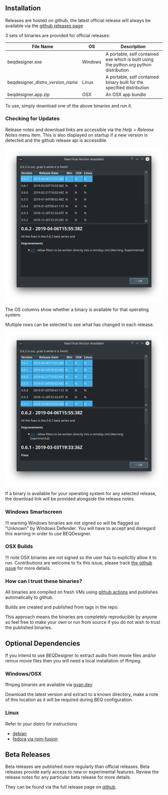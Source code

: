 ## Installation

Releases are hosted on github, the latest official release will always be available via the [github releases page](https://github.com/3ll3d00d/beqdesigner/releases/latest)

3 sets of binaries are provided for official releases:

File Name | OS | Description 
----------|----|------------
beqdesigner.exe | Windows | A portable, self contained exe which is built using the python.org python distribution
beqdesigner_*distro*\_*version*\_*name* | Linux | A portable, self contained binary built for the specified distribution
beqdesigner.app.zip | OSX | An OSX app bundle 

To use, simply download one of the above binaries and run it.

### Checking for Updates

Release notes and download links are accessible via the *Help > Release Notes* menu item. This is also displayed on startup if a new version is detected and the github release api is accessible.

![New Version](./img/new_version.png)

The OS columns show whether a binary is available for that operating system.

Multiple rows can be selected to see what has changed in each release.

![Many Releases](./img/show_release_notes.png)

If a binary is available for your operating system for any selected release, the download link will be provided alongside the release notes.

### Windows Smartscreen   

!!! warning
    Windows binaries are not signed so will be flagged as "Unknown" by Windows Defender. You will have to accept and disregard this warning in order to use BEQDesigner.

### OSX Builds

!!! note
    OSX binaries are not signed so the user has to explicitly allow it to run. Contributions are welcome to fix this issue, please track [the github issue](https://github.com/3ll3d00d/beqdesigner/issues/251) for more details.

### How can I trust these binaries?

All binaries are compiled on fresh VMs using [github actions](https://github.com/3ll3d00d/beqdesigner/actions) and publishes automatically to github.

Builds are created and published from tags in the repo.

This approach means the binaries are completely reproducible by anyone so feel free to make your own or run from source if you do not wish to trust the published binaries.
    
## Optional Dependencies

If you intend to use BEQDesigner to extract audio from movie files and/or remux movie files then you will need a local installation of ffmpeg.

### Windows/OSX

ffmpeg binaries are available via [gyan.dev](https://www.gyan.dev/ffmpeg/builds/)

Download the latest version and extract to a known directory, make a note of this location as it will be required during BEQ configuration.  

### Linux

Refer to your distro for instructions

* [debian](https://wiki.debian.org/ffmpeg#Installation)
* [fedora via rpm-fusion](https://www.cyberciti.biz/faq/how-to-install-ffmpeg-on-fedora-linux-using-dnf)   

## Beta Releases

Beta releases are published more regularly than official releases. Beta releases provide early access to new or experimental features. Review the release notes for any particular beta release for more details.

They can be found via the full release page on [github](https://github.com/3ll3d00d/beqdesigner/releases).
